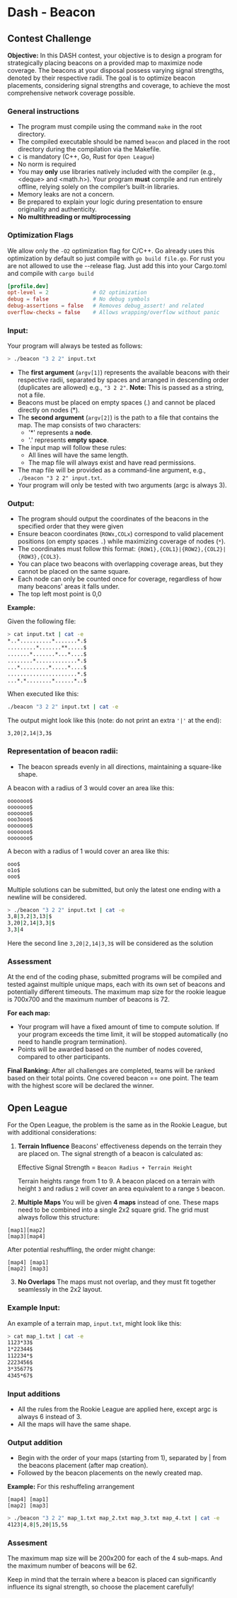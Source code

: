 # Dash - Beacon
## Contest Challenge

**Objective:** In this DASH contest, your objective is to design a program for strategically placing beacons on a provided map to maximize node coverage. The beacons at your disposal possess varying signal strengths, denoted by their respective radii. The goal is to optimize beacon placements, considering signal strengths and coverage, to achieve the most comprehensive network coverage possible.

### General instructions

- The program must compile using the command `make` in the root directory.
- The compiled executable should be named `beacon` and placed in the root directory during the compilation via the Makefile.
- `C` is mandatory (C++, Go, Rust for `Open League`)
- No norm is required
- You may **only** use libraries natively included with the compiler (e.g., \<deque\> and \<math.h\>). Your program **must** compile and run entirely offline, relying solely on the compiler’s built-in libraries.
- Memory leaks are not a concern.
- Be prepared to explain your logic during presentation to ensure originality and authenticity.
- **No multithreading or multiprocessing**

### Optimization Flags
We allow only the `-O2` optimization flag for C/C++. Go already uses this optimization by default so just compile with `go build file.go`.
For rust you are not allowed to use the --release flag. Just add this into your Cargo.toml and compile with `cargo build`
```toml
[profile.dev]
opt-level = 2              # O2 optimization
debug = false              # No debug symbols
debug-assertions = false   # Removes debug_assert! and related
overflow-checks = false    # Allows wrapping/overflow without panic
```

### Input:

Your program will always be tested as follows:
```bash
> ./beacon "3 2 2" input.txt
```

- The **first argument** (`argv[1]`) represents the available beacons with their respective radii, separated by spaces and arranged in descending order (duplicates are allowed) e.g., `"3 2 2"`. **Note:** This is passed as a string, not a file.
- Beacons must be placed on empty spaces (.) and cannot be placed directly on nodes (*).
- The **second argument** (`argv[2]`) is the path to a file that contains the map. The map consists of two characters:
    - '*' represents a **node**.
    - '.' represents **empty space**.
- The input map will follow these rules:
    - All lines will have the same length.
    - The map file will always exist and have read permissions.
- The map file will be provided as a command-line argument, e.g., `./beacon "3 2 2" input.txt`.
- Your program will only be tested with two arguments (argc is always 3).


### Output:

- The program should output the coordinates of the beacons in the specified order that they were given
- Ensure beacon coordinates (`ROWx,COLx`) correspond to valid placement positions (on empty spaces `.`) while maximizing coverage of nodes (`*`).
- The coordinates must follow this format: `{ROW1},{COL1}|{ROW2},{COL2}|{ROW3},{COL3}`.
- You can place two beacons with overlapping coverage areas, but they cannot be placed on the same square.
- Each node can only be counted once for coverage, regardless of how many beacons' areas it falls under.
- The top left most point is 0,0

**Example:**

Given the following file:

```bash
> cat input.txt | cat -e
*..*..........*.......*.$
.........*.......**.....$
.......*.......*...*....$
........*.............*.$
...*.........*.....*....$
......................*.$
...*.*........*......*..$
```

When executed like this:

```bash
./beacon "3 2 2" input.txt | cat -e
```

The output might look like this (note: do not print an extra `'|'` at the end):

```
3,20|2,14|3,3$
```

### Representation of beacon radii:

- The beacon spreads evenly in all directions, maintaining a square-like shape.

A beacon with a radius of 3 would cover an area like this:

```
ooooooo$
ooooooo$
ooooooo$
ooo3ooo$
ooooooo$
ooooooo$
ooooooo$
```

A becon with a radius of 1 would cover an area like this:

```
ooo$
o1o$
ooo$
```

Multiple solutions can be submitted, but only the latest one ending with a newline will be considered.

```bash
> ./beacon "3 2 2" input.txt | cat -e
3,8|3,2|3,13|$
3,20|2,14|3,3|$
3,3|4
```

Here the second line `3,20|2,14|3,3$` will be considered as the solution

### Assessment

At the end of the coding phase, submitted programs will be compiled and tested against multiple unique maps, each with its own set of beacons and potentially different timeouts. The maximum map size for the rookie league is 700x700 and the maximum number of beacons is 72.

**For each map:**

- Your program will have a fixed amount of time to compute solution. If your program exceeds the time limit, it will be stopped automatically (no need to handle program termination).
- Points will be awarded based on the number of nodes covered, compared to other participants.

**Final Ranking:**
After all challenges are completed, teams will be ranked based on their total points. One covered beacon == one point. The team with the highest score will be declared the winner.

## Open League

For the Open League, the problem is the same as in the Rookie League, but with additional considerations:

1. **Terrain Influence**
   Beacons' effectiveness depends on the terrain they are placed on. The signal strength of a beacon is calculated as:

    Effective Signal Strength = `Beacon Radius + Terrain Height`

    Terrain heights range from 1 to 9. A beacon placed on a terrain with height `3` and radius `2` will cover an area equivalent to a range `5` beacon.

2. **Multiple Maps**
You will be given **4 maps** instead of one. These maps need to be combined into a single 2x2 square grid. The grid must always follow this structure:

```
[map1][map2]
[map3][map4]
```

After potential reshuffling, the order might change:

```
[map4] [map1]
[map2] [map3]
```

3. **No Overlaps**
The maps must not overlap, and they must fit together seamlessly in the 2x2 layout.

### Example Input:
An example of a terrain map, `input.txt`, might look like this:

```bash
> cat map_1.txt | cat -e
1123*33$
1*22344$
112234*$
2223456$
3*35677$
4345*67$
```

### Input additions

- All the rules from the Rookie League are applied here, except argc is always 6 instead of 3.
- All the maps will have the same shape.

### Output addition

- Begin with the order of your maps (starting from 1), separated by | from the beacons placement (after map creation).
- Followed by the beacon placements on the newly created map.

**Example:**
For this reshuffeling arrangement
```
[map4] [map1]
[map2] [map3]
```

```bash
> ./beacon "3 2 2" map_1.txt map_2.txt map_3.txt map_4.txt | cat -e
4123|4,8|5,20|15,5$
```

### Assesment
The maximum map size will be 200x200 for each of the 4 sub-maps. And the maximum number of beacons will be 62.

Keep in mind that the terrain where a beacon is placed can significantly influence its signal strength, so choose the placement carefully!
